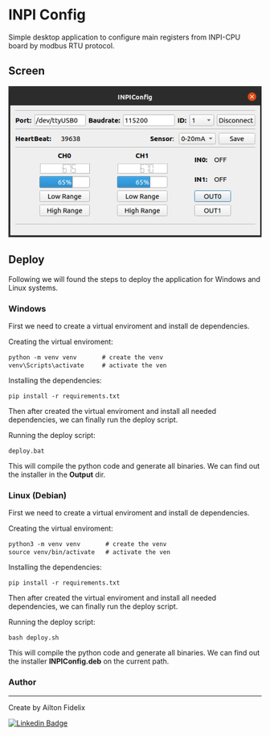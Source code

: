 # INPI Config

Simple desktop application to configure main registers from INPI-CPU board by modbus RTU protocol.

## Screen

![ScreenShot](https://github.com/AiltonFidelix/INPIConfig/blob/main/assets/images/screen.png)

## Deploy

Following we will found the steps to deploy the application for Windows and Linux systems.

### Windows

First we need to create a virtual enviroment and install de dependencies.

Creating  the virtual enviroment:

```
python -m venv venv       # create the venv
venv\Scripts\activate     # activate the ven
```

Installing the dependencies:

```
pip install -r requirements.txt
```

Then after created the virtual enviroment and install all needed dependencies, we can finally run the deploy script.

Running the deploy script:

```
deploy.bat
```

This will compile the python code and generate all binaries. We can find out the installer in the **Output** dir.

### Linux (Debian)

First we need to create a virtual enviroment and install de dependencies.

Creating  the virtual enviroment:

```
python3 -m venv venv       # create the venv
source venv/bin/activate   # activate the ven
```

Installing the dependencies:

```
pip install -r requirements.txt
```

Then after created the virtual enviroment and install all needed dependencies, we can finally run the deploy script.

Running the deploy script:

```
bash deploy.sh
```

This will compile the python code and generate all binaries. We can find out the installer **INPIConfig.deb** on the current path.

### Author
---

Create by Ailton Fidelix

[![Linkedin Badge](https://img.shields.io/badge/-Ailton-blue?style=flat-square&logo=Linkedin&logoColor=white&link=https://www.linkedin.com/in/ailtonfidelix/)](https://www.linkedin.com/in/ailton-fidelix-9603b31b7/) 
